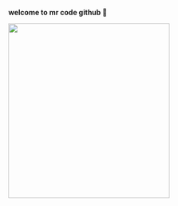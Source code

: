 <b> welcome to mr code github 👋</b>


<img style="width: 80%; height: 350px; " src="https://user-images.githubusercontent.com/111518636/189499248-e6473e93-8a1c-4e86-8834-485f9184de90.svg" />
